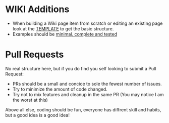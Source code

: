 # WIKI Additions #
* When building a Wiki page item from scratch or editing an existing page look at the [TEMPLATE](https://github.com/hossimo/GMA3Plugins/wiki/TEMPLATE) to get the basic structure.
* Examples should be [minimal, complete and tested](https://stackoverflow.com/help/minimal-reproducible-example)

# Pull Requests #
No real structure here, but if you do find you self looking to submit a Pull Request:

* PRs should be a small and concice to sole the fewest number of issues.
* Try to minimize the amount of code changed.
* Try not to mix features and cleanup in the same PR (You may notice I am the worst at this)

Above all else, coding should be fun, everyone has diffrent skill and habits, but a good idea is a good idea!
